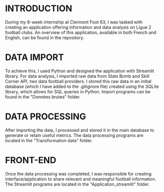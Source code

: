 # INTRODUCTION

During my 8-week internship at Clermont Foot 63, I was tasked with creating an application offering information and data analysis on Ligue 2 football clubs. An overview of this application, available in both French and English, can be found in the repository.

# DATA IMPORT

To achieve this, I used Python and designed the application with Streamlit library. For data analysis, I imported raw data from Stats Bomb and Skill Corner API, two data football providers. I stored this raw data in an initial database (which I have added to the .gitignore file) created using the SQLite library, which allows for SQL queries in Python. Import programs can be found in the "Données brutes" folder.

# DATA PROCESSING

After importing the data, I processed and stored it in the main database to generate or retain useful metrics. The data processing programs are located in the "Transformation data" folder.

# FRONT-END

Once the data processing was completed, I was responsible for creating interface/application to share relevant and meaningful football information. The Streamlit programs are located in the "Application_streamlit" folder.
